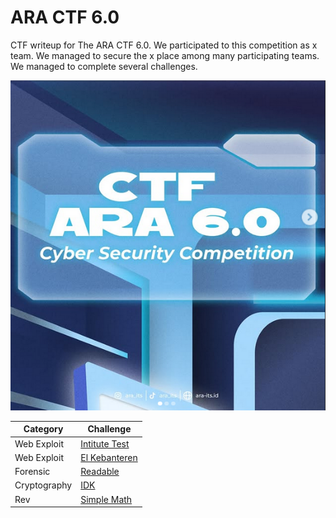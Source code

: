 # ARA CTF 6.0
CTF writeup for The ARA CTF 6.0. We participated to this competition as x team. We managed to secure the x place among many participating teams. We managed to complete several challenges.

![preview](preview.png)

|   Category   |           Challenge         |
|     ---      |              ---            |
|  Web Exploit |  [Intitute Test](https://github.com/nutm3/ctf-writeups/tree/main/ARA%20CTF%206.0/Institute%20Test/)
|  Web Exploit |  [El Kebanteren](https://github.com/nutm3/ctf-writeups/tree/main/ARA%20CTF%206.0/El%20Kebanteren/)
|   Forensic   |  [Readable](https://github.com/nutm3/ctf-writeups/tree/main/ARA%20CTF%206.0/Readable/)
| Cryptography |  [IDK](https://github.com/nutm3/ctf-writeups/tree/main/ARA%20CTF%206.0/IDK/)
|     Rev      |  [Simple Math](https://github.com/nutm3/ctf-writeups/tree/main/ARA%20CTF%206.0/Simple%20Math/)



